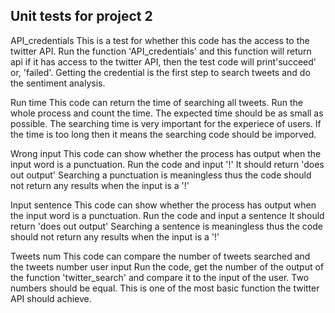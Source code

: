 Unit tests for project 2
-------------------------------------------------------------

API_credentials
This is a test for whether this code has the access to the twitter API.
Run the function 'API_credentials' and this function will return api if it has access to the twitter API, then the test code will print'succeed' or, 'failed'.
Getting the credential is the first step to search tweets and do the sentiment analysis.


Run time
This code can return the time of searching all tweets.
Run the whole process and count the time.
The expected time should be as small as possible.
The searching time is very important for the experiece of users. If the time is too long then it means the searching code should be imporved.


Wrong input
This code can show whether the process has output when the input word is a punctuation.
Run the code and input '!'
It should return 'does out output'
Searching a punctuation is meaningless thus the code should not return any results when the input is a '!'


Input sentence
This code can show whether the process has output when the input word is a punctuation.
Run the code and input a sentence
It should return 'does out output'
Searching a sentence is meaningless thus the code should not return any results when the input is a '!'


Tweets num
This code can compare the number of tweets searched and the tweets number user input
Run the code, get the number of the output of the function 'twitter_search' and compare it to the input of the user.
Two numbers should be equal.
This is one of the most basic function the twitter API should achieve.
